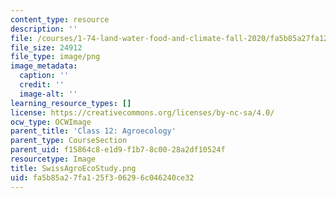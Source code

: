 ```yaml
---
content_type: resource
description: ''
file: /courses/1-74-land-water-food-and-climate-fall-2020/fa5b85a27fa125f306296c046240ce32_SwissAgroEcoStudy.png
file_size: 24912
file_type: image/png
image_metadata:
  caption: ''
  credit: ''
  image-alt: ''
learning_resource_types: []
license: https://creativecommons.org/licenses/by-nc-sa/4.0/
ocw_type: OCWImage
parent_title: 'Class 12: Agroecology'
parent_type: CourseSection
parent_uid: f15864c8-e1d9-f1b7-8c00-28a2df10524f
resourcetype: Image
title: SwissAgroEcoStudy.png
uid: fa5b85a2-7fa1-25f3-0629-6c046240ce32
---
```

